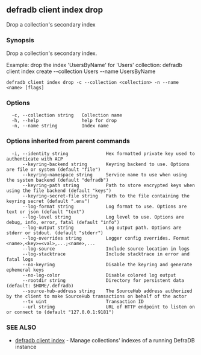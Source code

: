## defradb client index drop

Drop a collection's secondary index

### Synopsis

Drop a collection's secondary index.
		
Example: drop the index 'UsersByName' for 'Users' collection:
  defradb client index create --collection Users --name UsersByName

```
defradb client index drop -c --collection <collection> -n --name <name> [flags]
```

### Options

```
  -c, --collection string   Collection name
  -h, --help                help for drop
  -n, --name string         Index name
```

### Options inherited from parent commands

```
  -i, --identity string              Hex formatted private key used to authenticate with ACP
      --keyring-backend string       Keyring backend to use. Options are file or system (default "file")
      --keyring-namespace string     Service name to use when using the system backend (default "defradb")
      --keyring-path string          Path to store encrypted keys when using the file backend (default "keys")
      --keyring-secret-file string   Path to the file containing the keyring secret (default ".env")
      --log-format string            Log format to use. Options are text or json (default "text")
      --log-level string             Log level to use. Options are debug, info, error, fatal (default "info")
      --log-output string            Log output path. Options are stderr or stdout. (default "stderr")
      --log-overrides string         Logger config overrides. Format <name>,<key>=<val>,...;<name>,...
      --log-source                   Include source location in logs
      --log-stacktrace               Include stacktrace in error and fatal logs
      --no-keyring                   Disable the keyring and generate ephemeral keys
      --no-log-color                 Disable colored log output
      --rootdir string               Directory for persistent data (default: $HOME/.defradb)
      --source-hub-address string    The SourceHub address authorized by the client to make SourceHub transactions on behalf of the actor
      --tx uint                      Transaction ID
      --url string                   URL of HTTP endpoint to listen on or connect to (default "127.0.0.1:9181")
```

### SEE ALSO

* [defradb client index](defradb_client_index.md)	 - Manage collections' indexes of a running DefraDB instance

